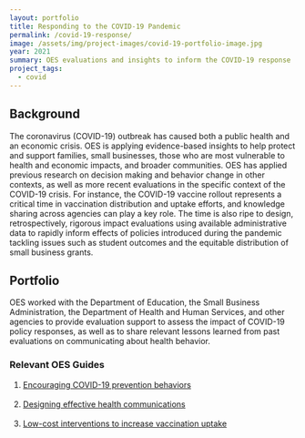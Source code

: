 ```yaml
---
layout: portfolio
title: Responding to the COVID-19 Pandemic
permalink: /covid-19-response/
image: /assets/img/project-images/covid-19-portfolio-image.jpg
year: 2021
summary: OES evaluations and insights to inform the COVID-19 response
project_tags:
  - covid
---
```


## Background
The coronavirus (COVID-19) outbreak has caused both a public health and an economic crisis. OES is applying evidence-based insights to help protect and support families, small businesses, those who are most vulnerable to health and economic impacts, and broader communities.  OES has applied previous research on decision making and behavior change in other contexts, as well as more recent evaluations in the specific context of the COVID-19 crisis. For instance, the COVID-19 vaccine rollout represents a critical time in vaccination distribution and uptake efforts, and knowledge sharing across agencies can play a key role. The time is also ripe to design, retrospectively, rigorous impact evaluations using available administrative data to rapidly inform effects of policies introduced during the pandemic tackling issues such as student outcomes and the equitable distribution of small business grants.

## Portfolio
OES worked with the Department of Education, the Small Business Administration, the Department of Health and Human Services, and other agencies to provide evaluation support to assess the impact of COVID-19 policy responses, as well as to share relevant lessons learned from past evaluations on communicating about health behavior. 

### Relevant OES Guides
1. <a class="usa-button" href="https://oes.gsa.gov/assets/abstracts/OEScovidinsightssummaryNov2020.pdf">Encouraging COVID-19 prevention behaviors</a>
<br><br>
2. <a class="usa-button" href="https://oes.gsa.gov/assets/files/oes-health-communications.pdf">Designing effective health communications</a>
<br><br>
3. <a class="usa-button" href="https://oes.gsa.gov/assets/publications/OES-vaccine-paper-2-page-summary.pdf">Low-cost interventions to increase vaccination uptake</a>
<br><br>
